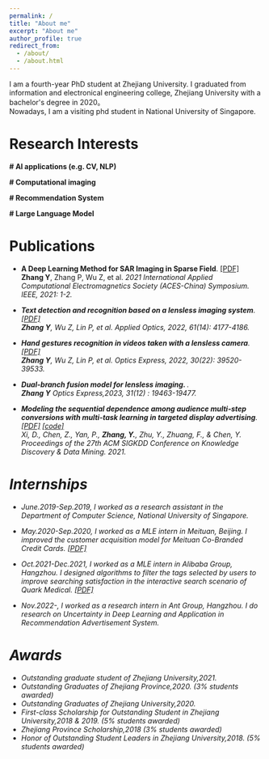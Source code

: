 ```yaml
---
permalink: /
title: "About me"
excerpt: "About me"
author_profile: true
redirect_from: 
  - /about/
  - /about.html
---
```


I am a fourth-year PhD student at Zhejiang University. I graduated from information and electronical engineering college, Zhejiang University with a bachelor's degree in 2020。<br>
Nowadays, I am a visiting phd student in National University of Singapore.

Research Interests
======
<b>\# AI applications (e.g. CV, NLP)</b>

<b>\# Computational imaging</b>

<b>\# Recommendation System</b>

<b>\# Large Language Model</b>

Publications
======
* <b>A Deep Learning Method for SAR Imaging in Sparse Field</b>. [[PDF]](https://ieeexplore.ieee.org/abstract/document/9581539) <br>
<b>Zhang Y</b>, Zhang P, Wu Z, et al. <i>2021 International Applied Computational Electromagnetics Society (ACES-China) Symposium. IEEE, 2021: 1-2<i>.

* <b>Text detection and recognition based on a lensless imaging system</b>. [[PDF]](https://opg.optica.org/ao/abstract.cfm?uri=ao-61-14-4177) <br>
<b>Zhang Y</b>, Wu Z, Lin P, et al. <i>Applied Optics, 2022, 61(14): 4177-4186.<i>

* <b>Hand gestures recognition in videos taken with a lensless camera</b>. [[PDF]](https://opg.optica.org/oe/fulltext.cfm?uri=oe-30-22-39520&id=509832) <br>
<b>Zhang Y</b>, Wu Z, Lin P, et al. <i>Optics Express, 2022, 30(22): 39520-39533.<i>

* <b> Dual-branch fusion model for lensless imaging. </b>. <br> <b>Zhang Y</b> <i>Optics Express,2023, 31(12) : 19463-19477.<i>
  
* <b>Modeling the sequential dependence among audience multi-step conversions with multi-task learning in targeted display advertising</b>. [[PDF]](https://arxiv.org/abs/2105.08489) [[code]](https://github.com/xidongbo/AITM) <br>
Xi, D., Chen, Z., Yan, P., <b>Zhang, Y.</b>, Zhu, Y., Zhuang, F., & Chen, Y. <i>Proceedings of the 27th ACM SIGKDD Conference on Knowledge Discovery & Data Mining. 2021.<i>

Internships
======
* <i>June.2019-Sep.2019</i>, I worked as a research assistant in the Department of Computer Science, National University of Singapore.

* <i>May.2020-Sep.2020</i>, I worked as a MLE intern in Meituan, Beijing. I improved the customer acquisition model for Meituan Co-Branded Credit Cards. [[PDF]](https://zhangyingerjelly.github.io/files/intern_meituan/intern_meituan.pdf)

* <i>Oct.2021-Dec.2021</i>, I worked as a MLE intern in Alibaba Group, Hangzhou. I designed algorithms to filter the tags selected by users to improve searching satisfaction in the interactive search scenario of Quark Medical. [[PDF]](https://zhangyingerjelly.github.io/files/intern_alibaba/intern_ali.pdf)

* <i>Nov.2022-</i>, I worked as a research intern in Ant Group, Hangzhou. I do research on Uncertainty in Deep Learning and Application in Recommendation Advertisement System. 


Awards 
======
* Outstanding graduate student of Zhejiang University,2021.
* Outstanding Graduates of Zhejiang Province,2020. (3% students awarded)
* Outstanding Graduates of Zhejiang University,2020.
* First-class Scholarship for Outstanding Student in Zhejiang University,2018 & 2019. (5% students awarded)
* Zhejiang Province Scholarship,2018 (3% students awarded)
* Honor of Outstanding Student Leaders in Zhejiang University,2018. (5% students awarded)


